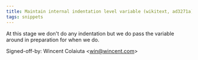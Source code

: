 ```yaml
---
title: Maintain internal indentation level variable (wikitext, ad3271a)
tags: snippets
---
```


At this stage we don't do any indentation but we do pass the variable around in preparation for when we do.

Signed-off-by: Wincent Colaiuta &lt;win@wincent.com&gt;
